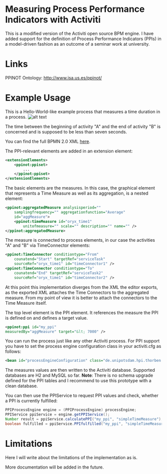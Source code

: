 [simpleTimeProcess]: https://raw.github.com/ThorbenLindhauer/activiti-engine-ppi/master/doc/simpleTimeExample/process.png "A simple example process with PPIs"
[simpleTimeProcessXml]: https://raw.github.com/ThorbenLindhauer/activiti-engine-ppi/master/doc/simpleTimeExample/SimpleTimeMeasure.bpmn20.xml

Measuring Process Performance Indicators with Activiti
======================================================

This is a modified version of the Activiti open source BPM engine.
I have added support for the definition of Process Performance Indicators (PPIs) in a model-driven fashion as an outcome of a seminar work at university.

Links
=====

PPINOT Ontology: http://www.isa.us.es/ppinot/

Example Usage
=============

This is a Hello-World-like example process that measures a time duration in a process.
![alt text][simpleTimeProcess]

The time between the beginning of activity "A" and the end of activity "B" is concerned and is supposed to be less than seven seconds.

You can find the full BPMN 2.0 XML [here][simpleTimeProcessXml].

The PPI-relevant elements are added in an extension element:

```xml
<extensionElements>
	<ppinot:ppiset>
		...
	</ppinot:ppiset>
</extensionElements>
```

The basic elements are the measures. In this case, the graphical element that represents a Time Measure
as well as its aggregation, is a nested element:
```xml
<ppinot:aggregatedMeasure analysisperiod=""
	samplingfrequency="" aggregationfunction="Average"
	id="aggMeasure">
	<ppinot:timeMeasure id="oryx_time1"
		unitofmeasure="" scale="" description="" name="" />
</ppinot:aggregatedMeasure>
```

The measure is connected to process elements, in our case the activities "A" and "B" via TimeConnector elements:
```xml
<ppinot:TimeConnector conditiontype="From"
	counatend="Start" targetRef="serviceTask"
	sourceRef="oryx_time1" id="timeConnector1" />
<ppinot:TimeConnector conditiontype="To"
	counatend="End" targetRef="serviceTask2"
	sourceRef="oryx_time1" id="timeConnector2" />
```

At this point this implementation diverges from the XML the editor exports, as the exported XML attaches
the Time Connectors to the aggregated measure. From my point of view it is better to attach the connectors to the Time Measure itself.

The top level element is the PPI element. It references the measure the PPI is defined on and defines a target value.
```xml
<ppinot:ppi id="my_ppi"
measuredBy="aggMeasure" target="&lt; 7000" />
```

You can run the process just like any other Activiti process. For PPI support you have to set the process engine configuration class in your activiti.cfg as follows:
```xml
<bean id="processEngineConfiguration" class="de.unipotsdam.hpi.thorben.ppi.engine.PPIStandaloneProcessEngineConfiguration">
```

The measures values are then written to the Activiti database. Supported databases are H2 and MySQL so far.
**Note**: There is no schema upgrade defined for the PPI tables and I recommend to use this prototype with a clean database.

You can then use the PPIService to request PPI values and check, whether a PPI is currently fulfilled:

```java
PPIProcessEngine engine = (PPIProcessEngine) processEngine;
PPIService ppiService = engine.getPPIService();
Number result = ppiService.calculatePPI("my_ppi", "simpleTimeMeasure");
boolean fulfilled = ppiService.PPIfulfilled("my_ppi", "simpleTimeMeasure");
```

Limitations
===========

Here I will write about the limitations of the implementation as is.

More documentation will be added in the future.
